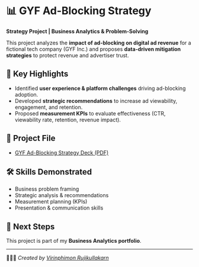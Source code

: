 # 📊 GYF Ad-Blocking Strategy

**Strategy Project | Business Analytics & Problem-Solving**

This project analyzes the **impact of ad-blocking on digital ad revenue** for a fictional tech company (GYF Inc.) and proposes **data-driven mitigation strategies** to protect revenue and advertiser trust.  


## 🔑 Key Highlights
- Identified **user experience & platform challenges** driving ad-blocking adoption.  
- Developed **strategic recommendations** to increase ad viewability, engagement, and retention.  
- Proposed **measurement KPIs** to evaluate effectiveness (CTR, viewability rate, retention, revenue impact).  



## 📂 Project File
- [GYF Ad-Blocking Strategy Deck (PDF)](Ad-Blocking-Mitigation-Strategy_GYF_Project.pdf)



## 🛠️ Skills Demonstrated
- Business problem framing  
- Strategic analysis & recommendations  
- Measurement planning (KPIs)  
- Presentation & communication skills  



## 🚀 Next Steps
This project is part of my **Business Analytics portfolio**. 

---

👩🏻‍💻 *Created by [Virinphimon Rujikullakarn](https://www.linkedin.com/in/virinphimon-rujikullakarn-344705267/)*  
